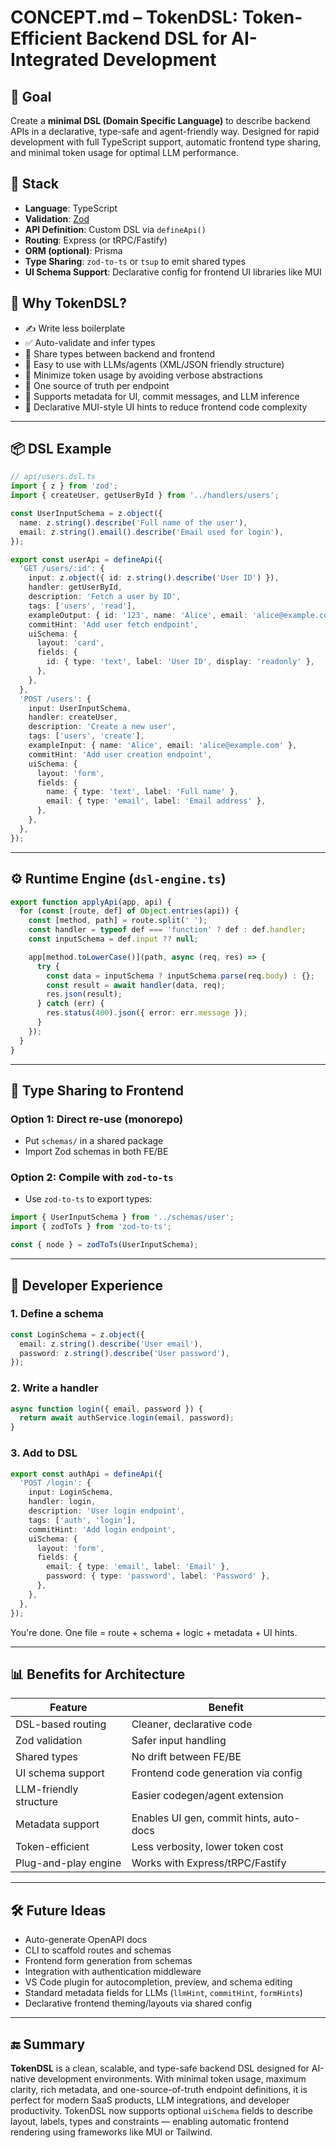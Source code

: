 # CONCEPT.md – TokenDSL: Token-Efficient Backend DSL for AI-Integrated Development

## 🎯 Goal
Create a **minimal DSL (Domain Specific Language)** to describe backend APIs in a declarative, type-safe and agent-friendly way. Designed for rapid development with full TypeScript support, automatic frontend type sharing, and minimal token usage for optimal LLM performance.

## 🧱 Stack
- **Language**: TypeScript
- **Validation**: [Zod](https://zod.dev)
- **API Definition**: Custom DSL via `defineApi()`
- **Routing**: Express (or tRPC/Fastify)
- **ORM (optional)**: Prisma
- **Type Sharing**: `zod-to-ts` or `tsup` to emit shared types
- **UI Schema Support**: Declarative config for frontend UI libraries like MUI

## 🤖 Why TokenDSL?
- ✍️ Write less boilerplate
- ✅ Auto-validate and infer types
- 🔄 Share types between backend and frontend
- 🤝 Easy to use with LLMs/agents (XML/JSON friendly structure)
- 🔄 Minimize token usage by avoiding verbose abstractions
- 🧠 One source of truth per endpoint
- 🧩 Supports metadata for UI, commit messages, and LLM inference
- 🎨 Declarative MUI-style UI hints to reduce frontend code complexity

---

## 📦 DSL Example

```ts
// api/users.dsl.ts
import { z } from 'zod';
import { createUser, getUserById } from '../handlers/users';

const UserInputSchema = z.object({
  name: z.string().describe('Full name of the user'),
  email: z.string().email().describe('Email used for login'),
});

export const userApi = defineApi({
  'GET /users/:id': {
    input: z.object({ id: z.string().describe('User ID') }),
    handler: getUserById,
    description: 'Fetch a user by ID',
    tags: ['users', 'read'],
    exampleOutput: { id: '123', name: 'Alice', email: 'alice@example.com' },
    commitHint: 'Add user fetch endpoint',
    uiSchema: {
      layout: 'card',
      fields: {
        id: { type: 'text', label: 'User ID', display: 'readonly' },
      },
    },
  },
  'POST /users': {
    input: UserInputSchema,
    handler: createUser,
    description: 'Create a new user',
    tags: ['users', 'create'],
    exampleInput: { name: 'Alice', email: 'alice@example.com' },
    commitHint: 'Add user creation endpoint',
    uiSchema: {
      layout: 'form',
      fields: {
        name: { type: 'text', label: 'Full name' },
        email: { type: 'email', label: 'Email address' },
      },
    },
  },
});
```

---

## ⚙️ Runtime Engine (`dsl-engine.ts`)

```ts
export function applyApi(app, api) {
  for (const [route, def] of Object.entries(api)) {
    const [method, path] = route.split(' ');
    const handler = typeof def === 'function' ? def : def.handler;
    const inputSchema = def.input ?? null;

    app[method.toLowerCase()](path, async (req, res) => {
      try {
        const data = inputSchema ? inputSchema.parse(req.body) : {};
        const result = await handler(data, req);
        res.json(result);
      } catch (err) {
        res.status(400).json({ error: err.message });
      }
    });
  }
}
```

---

## 🤝 Type Sharing to Frontend

### Option 1: Direct re-use (monorepo)
- Put `schemas/` in a shared package
- Import Zod schemas in both FE/BE

### Option 2: Compile with `zod-to-ts`
- Use `zod-to-ts` to export types:

```ts
import { UserInputSchema } from '../schemas/user';
import { zodToTs } from 'zod-to-ts';

const { node } = zodToTs(UserInputSchema);
```

---

## 🧪 Developer Experience

### 1. Define a schema
```ts
const LoginSchema = z.object({
  email: z.string().describe('User email'),
  password: z.string().describe('User password'),
});
```

### 2. Write a handler
```ts
async function login({ email, password }) {
  return await authService.login(email, password);
}
```

### 3. Add to DSL
```ts
export const authApi = defineApi({
  'POST /login': {
    input: LoginSchema,
    handler: login,
    description: 'User login endpoint',
    tags: ['auth', 'login'],
    commitHint: 'Add login endpoint',
    uiSchema: {
      layout: 'form',
      fields: {
        email: { type: 'email', label: 'Email' },
        password: { type: 'password', label: 'Password' },
      },
    },
  },
});
```

You're done. One file = route + schema + logic + metadata + UI hints.

---

## 📊 Benefits for Architecture

| Feature                  | Benefit                                 |
|--------------------------|------------------------------------------|
| DSL-based routing        | Cleaner, declarative code                |
| Zod validation           | Safer input handling                     |
| Shared types             | No drift between FE/BE                   |
| UI schema support        | Frontend code generation via config      |
| LLM-friendly structure   | Easier codegen/agent extension           |
| Metadata support         | Enables UI gen, commit hints, auto-docs  |
| Token-efficient          | Less verbosity, lower token cost         |
| Plug-and-play engine     | Works with Express/tRPC/Fastify          |

---

## 🛠️ Future Ideas
- Auto-generate OpenAPI docs
- CLI to scaffold routes and schemas
- Frontend form generation from schemas
- Integration with authentication middleware
- VS Code plugin for autocompletion, preview, and schema editing
- Standard metadata fields for LLMs (`llmHint`, `commitHint`, `formHints`)
- Declarative frontend theming/layouts via shared config

---

## 🔚 Summary
**TokenDSL** is a clean, scalable, and type-safe backend DSL designed for AI-native development environments. With minimal token usage, maximum clarity, rich metadata, and one-source-of-truth endpoint definitions, it is perfect for modern SaaS products, LLM integrations, and developer productivity. TokenDSL now supports optional `uiSchema` fields to describe layout, labels, types and constraints — enabling automatic frontend rendering using frameworks like MUI or Tailwind.


